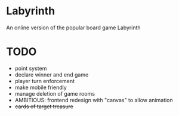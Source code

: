 # Labyrinth
An online version of the popular board game Labyrinth

# TODO
- point system
- declare winner and end game
- player turn enforcement
- make mobile friendly
- manage deletion of game rooms
- AMBITIOUS: frontend redesign with "canvas" to allow animation
- ~~cards of target treasure~~

